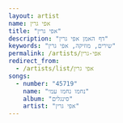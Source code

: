 ```yaml
---
layout: artist
name: אפי גרין
title: "אפי גרין"
description: "דף האמן אפי גרין"
keywords: "שירים, מוזיקה, אפי גרין"
permalink: /artists/אפי-גרין
redirect_from:
  - /artists/list/אפי גרין
songs:
  - number: "45719"
    name: "נחמו נחמו עמי"
    album: "סינגלים"
    artist: "אפי גרין"
---
```

